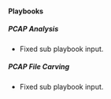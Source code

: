 #### Playbooks

  
##### PCAP Analysis
 - Fixed sub playbook input.
 
##### PCAP File Carving
 - Fixed sub playbook input.